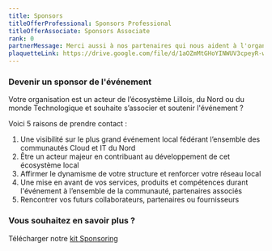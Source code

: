 ```yaml
---
title: Sponsors
titleOfferProfessional: Sponsors Professional
titleOfferAssociate: Sponsors Associate
rank: 0
partnerMessage: Merci aussi à nos partenaires qui nous aident à l'organisation de cet événement !
plaquetteLink: https://drive.google.com/file/d/1aOZmMtGHoYINWUV3cpeyR-wN9vLr_C92/view
---
```

### Devenir un sponsor de l'événement

Votre organisation est un acteur de l’écosystème Lillois, du Nord ou du monde Technologique et souhaite s’associer et soutenir l'événement ?

Voici 5 raisons de prendre contact :

1. Une visibilité sur le plus grand événement local fédérant l’ensemble des communautés Cloud et IT du Nord
2. Être un acteur majeur en contribuant au développement de cet écosystème local
3. Affirmer le dynamisme de votre structure et renforcer votre réseau local
4. Une mise en avant de vos services, produits et compétences durant l'événement à l’ensemble de la communauté, partenaires associés
5. Rencontrer vos futurs collaborateurs, partenaires ou fournisseurs

### Vous souhaitez en savoir plus ?

Télécharger notre [kit Sponsoring](https://drive.google.com/file/d/1aOZmMtGHoYINWUV3cpeyR-wN9vLr_C92/view)
